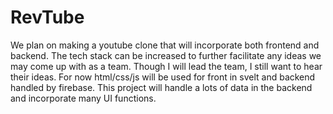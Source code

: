 # RevTube

We plan on making a youtube clone that will incorporate both frontend and backend. The tech stack can be increased to further facilitate any ideas we may come up with as a team. Though I will lead the team, I still want to hear their ideas. For now html/css/js will be used for front in svelt and backend handled by firebase. This project will handle a lots of data in the backend and incorporate many UI functions.
